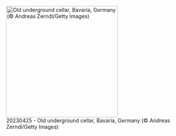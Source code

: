 <!-- BING_WALLPAPERS_START -->
<!-- BING_WALLPAPERS_START -->
<img src="https://www.bing.com/th?id=OHR.FranconianWineCellar_EN-US3287515626_1920x1080.jpg&rf=LaDigue_1920x1080.jpg&pid=hp" alt="Old underground cellar, Bavaria, Germany (© Andreas Zerndl/Getty Images)" width="300"><br>20230425 - Old underground cellar, Bavaria, Germany (© Andreas Zerndl/Getty Images)<br><br>
<!-- BING_WALLPAPERS_END -->
<!-- BING_WALLPAPERS_END -->
<!-- BING_WALLPAPERS_END -->
<!-- BING_WALLPAPERS_END -->
<!-- BING_WALLPAPERS_END -->
